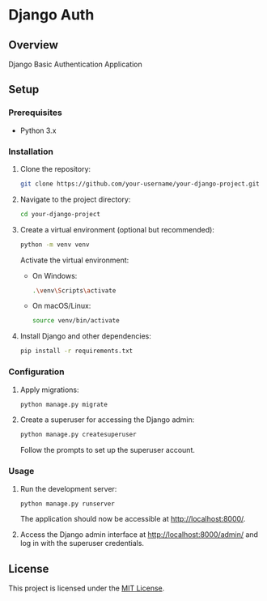 # Django Auth

## Overview

Django Basic Authentication Application

## Setup

### Prerequisites

- Python 3.x

### Installation

1. Clone the repository:

    ```bash
    git clone https://github.com/your-username/your-django-project.git
    ```

2. Navigate to the project directory:

    ```bash
    cd your-django-project
    ```

3. Create a virtual environment (optional but recommended):

    ```bash
    python -m venv venv
    ```

    Activate the virtual environment:

    - On Windows:

        ```bash
        .\venv\Scripts\activate
        ```

    - On macOS/Linux:

        ```bash
        source venv/bin/activate
        ```

4. Install Django and other dependencies:

    ```bash
    pip install -r requirements.txt
    ```

### Configuration

1. Apply migrations:

    ```bash
    python manage.py migrate
    ```

2. Create a superuser for accessing the Django admin:

    ```bash
    python manage.py createsuperuser
    ```

    Follow the prompts to set up the superuser account.

### Usage

1. Run the development server:

    ```bash
    python manage.py runserver
    ```

    The application should now be accessible at [http://localhost:8000/](http://localhost:8000/).

2. Access the Django admin interface at [http://localhost:8000/admin/](http://localhost:8000/admin/) and log in with the superuser credentials.



## License

This project is licensed under the [MIT License](LICENSE).

